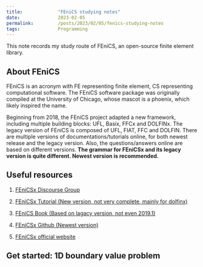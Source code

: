 ```yaml
---
title:             "FEniCS studying notes"
date:              2023-02-05
permalink:         /posts/2023/02/05/fenics-studying-notes
tags:              Programming
---
```

This note records my study route of FEniCS, an open-source finite element library.

## About FEniCS

FEniCS is an acronym with FE representing finite element, CS representing computational software. The FEniCS software package was originally compiled at the University of Chicago, whose mascot is a phoenix, which likely inspired the name.

Beginning from 2018, the FEniCS project adapted a new framework, including multiple building blocks: UFL, Basix, FFCx and DOLFINx. The legacy version of FEniCS is composed of UFL, FIAT, FFC and DOLFIN. There are multiple versions of documentations/tutorials online, for both newest release and the legacy version. Also, the questions/answers online are based on different versions. **The grammar for FEniCSx and its legacy version is quite different. Newest version is recommended.**

## Useful resources


1. [FEniCSx Discourse Group](https://fenicsproject.discourse.group)

2. [FEniCSx Tutorial (New version, not very complete, mainly for dolfinx)](https://jsdokken.com/dolfinx-tutorial/fem.html)

3. [FEniCS Book (Based on lagacy version, not even 2019.1)](http://launchpad.net/fenics-book/trunk/final/+download/fenics-book-2011-10-27-final.pdf)

4. [FEniCSx Github (Newest version)](https://github.com/FEniCS)

5. [FEniCSx official website](https://fenicsproject.org)

## Get started: 1D boundary value problem

